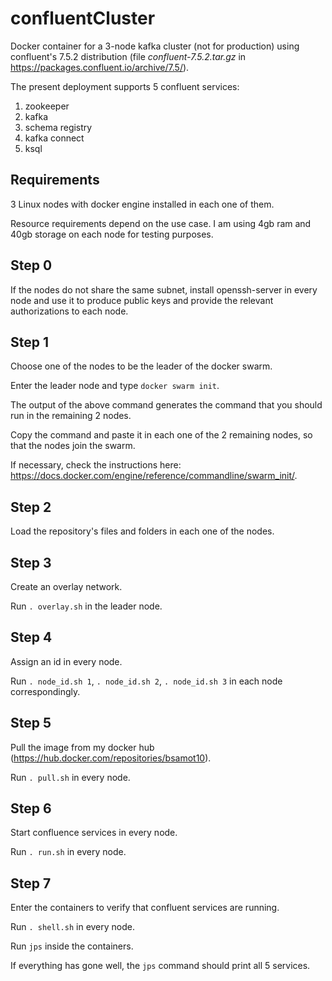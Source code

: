 # confluentCluster
Docker container for a 3-node kafka cluster (not for production) using confluent's 7.5.2 distribution (file _confluent-7.5.2.tar.gz_ in https://packages.confluent.io/archive/7.5/).

The present deployment supports 5 confluent services:

1. zookeeper
2. kafka
3. schema registry
4. kafka connect
5. ksql
   
## Requirements
3 Linux nodes with docker engine installed in each one of them. 

Resource requirements depend on the use case. I am using 4gb ram and 40gb storage on each node for testing purposes.

## Step 0
If the nodes do not share the same subnet, install openssh-server in every node and use it to produce public keys and provide the relevant authorizations to each node. 

## Step 1
Choose one of the nodes to be the leader of the docker swarm. 

Enter the leader node and type ```docker swarm init```.

The output of the above command generates the command that you should run in the remaining 2 nodes.

Copy the command and paste it in each one of the 2 remaining nodes, so that the nodes join the swarm.

If necessary, check the instructions here: https://docs.docker.com/engine/reference/commandline/swarm_init/.

## Step 2
Load the repository's files and folders in each one of the nodes.

## Step 3
Create an overlay network.

Run ```. overlay.sh``` in the leader node.

## Step 4
Assign an id in every node. 

Run ```. node_id.sh 1```, ```. node_id.sh 2```, ```. node_id.sh 3``` in each node correspondingly.

## Step 5
Pull the image from my docker hub (https://hub.docker.com/repositories/bsamot10).

Run ```. pull.sh``` in every node.

## Step 6
Start confluence services in every node.

Run ```. run.sh``` in every node.

## Step 7
Enter the containers to verify that confluent services are running.

Run ```. shell.sh``` in every node.

Run ```jps``` inside the containers.

If everything has gone well, the ```jps``` command should print all 5 services.
